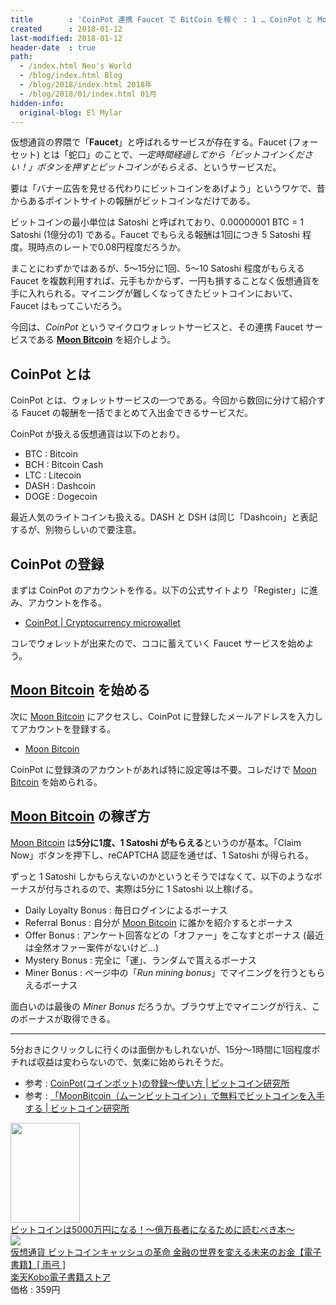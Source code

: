 ```yaml
---
title        : 'CoinPot 連携 Faucet で BitCoin を稼ぐ : 1 … CoinPot と Moon Bitcoin'
created      : 2018-01-12
last-modified: 2018-01-12
header-date  : true
path:
  - /index.html Neo's World
  - /blog/index.html Blog
  - /blog/2018/index.html 2018年
  - /blog/2018/01/index.html 01月
hidden-info:
  original-blog: El Mylar
---
```


仮想通貨の界隈で「**Faucet**」と呼ばれるサービスが存在する。Faucet (フォーセット) とは「蛇口」のことで、*一定時間経過してから「ビットコインください！」ボタンを押すとビットコインがもらえる*、というサービスだ。

要は「バナー広告を見せる代わりにビットコインをあげよう」というワケで、昔からあるポイントサイトの報酬がビットコインなだけである。

ビットコインの最小単位は Satoshi と呼ばれており、0.00000001 BTC = 1 Satoshi (1億分の1) である。Faucet でもらえる報酬は1回につき 5 Satoshi 程度。現時点のレートで0.08円程度だろうか。

まことにわずかではあるが、5～15分に1回、5～10 Satoshi 程度がもらえる Faucet を複数利用すれば、元手もかからず、一円も損することなく仮想通貨を手に入れられる。マイニングが難しくなってきたビットコインにおいて、Faucet はもってこいだろう。

今回は、*CoinPot* というマイクロウォレットサービスと、その連携 Faucet サービスである **[Moon Bitcoin](http://moonbit.co.in/?ref=f9b82c79d5bf)** を紹介しよう。

## CoinPot とは

CoinPot とは、ウォレットサービスの一つである。今回から数回に分けて紹介する Faucet の報酬を一括でまとめて入出金できるサービスだ。

CoinPot が扱える仮想通貨は以下のとおり。

- BTC : Bitcoin
- BCH : Bitcoin Cash
- LTC : Litecoin
- DASH : Dashcoin
- DOGE : Dogecoin

最近人気のライトコインも扱える。DASH と DSH は同じ「Dashcoin」と表記するが、別物らしいので要注意。

## CoinPot の登録

まずは CoinPot のアカウントを作る。以下の公式サイトより「Register」に進み、アカウントを作る。

- [CoinPot | Cryptocurrency microwallet](https://coinpot.co/)

コレでウォレットが出来たので、ココに蓄えていく Faucet サービスを始めよう。

## [Moon Bitcoin](http://moonbit.co.in/?ref=f9b82c79d5bf) を始める

次に [Moon Bitcoin](http://moonbit.co.in/?ref=f9b82c79d5bf) にアクセスし、CoinPot に登録したメールアドレスを入力してアカウントを登録する。

- [Moon Bitcoin](http://moonbit.co.in/?ref=f9b82c79d5bf)

CoinPot に登録済のアカウントがあれば特に設定等は不要。コレだけで [Moon Bitcoin](http://moonbit.co.in/?ref=f9b82c79d5bf) を始められる。

## [Moon Bitcoin](http://moonbit.co.in/?ref=f9b82c79d5bf) の稼ぎ方

[Moon Bitcoin](http://moonbit.co.in/?ref=f9b82c79d5bf) は**5分に1度、1 Satoshi がもらえる**というのが基本。「Claim Now」ボタンを押下し、reCAPTCHA 認証を通せば、1 Satoshi が得られる。

ずっと 1 Satoshi しかもらえないのかというとそうではなくて、以下のようなボーナスが付与されるので、実際は5分に 1 Satoshi 以上稼げる。

- Daily Loyalty Bonus : 毎日ログインによるボーナス
- Referral Bonus : 自分が [Moon Bitcoin](http://moonbit.co.in/?ref=f9b82c79d5bf) に誰かを紹介するとボーナス
- Offer Bonus : アンケート回答などの「オファー」をこなすとボーナス (最近は全然オファー案件がないけど…)
- Mystery Bonus : 完全に「運」、ランダムで貰えるボーナス
- Miner Bonus : ページ中の「*Run mining bonus*」でマイニングを行うともらえるボーナス

面白いのは最後の *Miner Bonus* だろうか。ブラウザ上でマイニングが行え、このボーナスが取得できる。

-----

5分おきにクリックしに行くのは面倒かもしれないが、15分～1時間に1回程度ポチれば収益は変わらないので、気楽に始められそうだ。

- 参考 : [CoinPot(コインポット)の登録〜使い方 | ビットコイン研究所](http://ビットコイン研究所.xyz/coinpot%e3%82%b3%e3%82%a4%e3%83%b3%e3%83%9d%e3%83%83%e3%83%88%e3%81%ae%e7%99%bb%e9%8c%b2%e3%80%9c%e4%bd%bf%e3%81%84%e6%96%b9)
- 参考 : [「MoonBitcoin（ムーンビットコイン）」で無料でビットコインを入手する | ビットコイン研究所](http://ビットコイン研究所.xyz/%e3%80%8cmoonbitcoin%e3%80%8d%e3%81%a7%e7%84%a1%e6%96%99%e3%81%a7%e3%83%93%e3%83%83%e3%83%88%e3%82%b3%e3%82%a4%e3%83%b3%e3%82%92%e5%85%a5%e6%89%8b%e3%81%99%e3%82%8b)

<div class="ad-amazon">
  <div class="ad-amazon-image">
    <a href="https://www.amazon.co.jp/dp/B07N1GJPW9?tag=neos21-22&amp;linkCode=osi&amp;th=1&amp;psc=1">
      <img src="https://m.media-amazon.com/images/I/51B236K5xvL._SL160_.jpg" width="111" height="160">
    </a>
  </div>
  <div class="ad-amazon-info">
    <div class="ad-amazon-title">
      <a href="https://www.amazon.co.jp/dp/B07N1GJPW9?tag=neos21-22&amp;linkCode=osi&amp;th=1&amp;psc=1">ビットコインは5000万円になる！～億万長者になるために読むべき本～</a>
    </div>
  </div>
</div>

<div class="ad-rakuten">
  <div class="ad-rakuten-image">
    <a href="https://hb.afl.rakuten.co.jp/hgc/g00reb42.waxycf23.g00reb42.waxyd080/?pc=https%3A%2F%2Fitem.rakuten.co.jp%2Frakutenkobo-ebooks%2Fdfbac9923a303586ab8dc54f85d88179%2F&amp;m=http%3A%2F%2Fm.rakuten.co.jp%2Frakutenkobo-ebooks%2Fi%2F17620023%2F">
      <img src="https://thumbnail.image.rakuten.co.jp/@0_mall/rakutenkobo-ebooks/cabinet/0863/2000006640863.jpg?_ex=128x128">
    </a>
  </div>
  <div class="ad-rakuten-info">
    <div class="ad-rakuten-title">
      <a href="https://hb.afl.rakuten.co.jp/hgc/g00reb42.waxycf23.g00reb42.waxyd080/?pc=https%3A%2F%2Fitem.rakuten.co.jp%2Frakutenkobo-ebooks%2Fdfbac9923a303586ab8dc54f85d88179%2F&amp;m=http%3A%2F%2Fm.rakuten.co.jp%2Frakutenkobo-ebooks%2Fi%2F17620023%2F">仮想通貨 ビットコインキャッシュの革命 金融の世界を変える未来のお金【電子書籍】[ 雨弓 ]</a>
    </div>
    <div class="ad-rakuten-shop">
      <a href="https://hb.afl.rakuten.co.jp/hgc/g00reb42.waxycf23.g00reb42.waxyd080/?pc=https%3A%2F%2Fwww.rakuten.co.jp%2Frakutenkobo-ebooks%2F&amp;m=http%3A%2F%2Fm.rakuten.co.jp%2Frakutenkobo-ebooks%2F">楽天Kobo電子書籍ストア</a>
    </div>
    <div class="ad-rakuten-price">価格 : 359円</div>
  </div>
</div>
